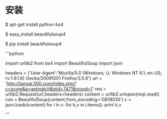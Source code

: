 # 安装
$ apt-get install python-bs4

$ easy_install beautifulsoup4
 
$ pip install beautifulsoup4

'''python

import urllib2
from bs4 import BeautifulSoup
import json


headers = {'User-Agent':'Mozilla/5.0 (Windows; U; Windows NT 6.1; en-US; rv:1.9.1.6) Gecko/20091201 Firefox/3.5.6'}
url = 'http://liansai.500.com/index.php?c=score&a=getmatch&stid=7471&round=1'
req = urllib2.Request(url,headers=headers)
content = urllib2.urlopen(req).read()
con = BeautifulSoup(content,from_encoding='GB18030')
c = json.loads(content)
for i in c:
    for k,v in i.items():
        print k,v
        
'''


